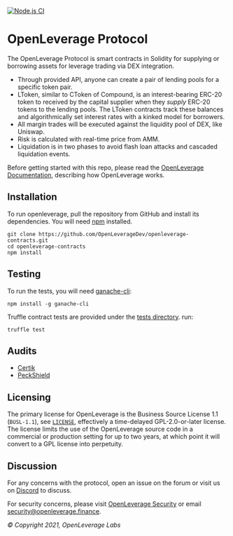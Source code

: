 [![Node.js CI](https://github.com/OpenLeverageDev/openleverage-contracts/actions/workflows/node.js.yml/badge.svg?branch=main)](https://github.com/OpenLeverageDev/openleverage-contracts/actions/workflows/node.js.yml)


OpenLeverage Protocol
=================

The OpenLeverage Protocol is smart contracts in Solidity for supplying or borrowing assets for leverage trading via DEX integration.

- Through provided API, anyone can create a pair of lending pools for a specific token pair.
- LToken, similar to CToken of Compound, is an interest-bearing ERC-20 token to received by the capital supplier when they *supply* ERC-20 tokens to the lending pools. The LToken contracts track these balances and algorithmically set interest rates with a kinked model for borrowers.
- All margin trades will be executed against the liquidity pool of DEX, like Uniswap.
- Risk is calculated with real-time price from AMM.
- Liquidation is in two phases to avoid flash loan attacks and cascaded liquidation events.

Before getting started with this repo, please read the [OpenLeverage Documentation](https://docs.openleverage.finance/), describing how OpenLeverage works.

Installation
------------
To run openleverage, pull the repository from GitHub and install its dependencies. You will need [npm](https://docs.npmjs.com/cli/install) installed.

    git clone https://github.com/OpenLeverageDev/openleverage-contracts.git
    cd openleverage-contracts
    npm install

Testing
-------

To run the tests, you will need [ganache-cli](https://github.com/trufflesuite/ganache-cli):

    npm install -g ganache-cli

Truffle contract tests are provided under the [tests directory](https://github.com/OpenLeverageDev/openleverage-contracts/tree/main/test). run:
 
    truffle test

Audits
----------
- [Certik](/audits/REP-OpenLeverage-Protocol-2021-06-24.pdf)
- [PeckShield](/audits/PeckShield-Audit-Report-OpenLeverage-v1.0.pdf)

Licensing
----------
The primary license for OpenLeverage is the Business Source License 1.1 (`BUSL-1.1`), see [`LICENSE`](./LICENSE), effectively a time-delayed GPL-2.0-or-later license. The license limits the use of the OpenLeverage source code in a commercial or production setting for up to two years, at which point it will convert to a GPL license into perpetuity.

Discussion
----------

For any concerns with the protocol, open an issue on the forum or visit us on [Discord](https://discord.com/invite/cGnVAxUPpt) to discuss.

For security concerns, please visit [OpenLeverage Security](https://docs.openleverage.finance/main/dev/security) or email [security@openleverage.finance](mailto:security@openleverage.finance).

_© Copyright 2021, OpenLeverage Labs_
